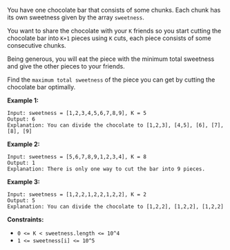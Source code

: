 You have one chocolate bar that consists of some chunks. Each chunk has its own sweetness given by the array `sweetness`.

You want to share the chocolate with your `K` friends so you start cutting the chocolate bar into `K+1` pieces using `K` cuts, each piece consists of some consecutive chunks.

Being generous, you will eat the piece with the minimum total sweetness and give the other pieces to your friends.

Find the `maximum total sweetness` of the piece you can get by cutting the chocolate bar optimally.

 

**Example 1:**
```
Input: sweetness = [1,2,3,4,5,6,7,8,9], K = 5
Output: 6
Explanation: You can divide the chocolate to [1,2,3], [4,5], [6], [7], [8], [9]
```
**Example 2:**
```
Input: sweetness = [5,6,7,8,9,1,2,3,4], K = 8
Output: 1
Explanation: There is only one way to cut the bar into 9 pieces.
```
**Example 3:**
```
Input: sweetness = [1,2,2,1,2,2,1,2,2], K = 2
Output: 5
Explanation: You can divide the chocolate to [1,2,2], [1,2,2], [1,2,2]
``` 

**Constraints:**

* `0 <= K < sweetness.length <= 10^4`
* `1 <= sweetness[i] <= 10^5`